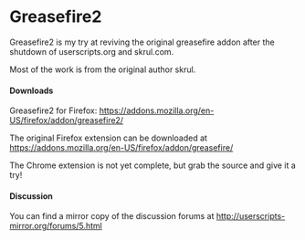 Greasefire2
==========

Greasefire2 is my try at reviving the original greasefire addon after the shutdown of userscripts.org and skrul.com.

Most of the work is from the original author skrul.

#### Downloads

Greasefire2 for Firefox: https://addons.mozilla.org/en-US/firefox/addon/greasefire2/

The original Firefox extension can be downloaded at https://addons.mozilla.org/en-US/firefox/addon/greasefire/

The Chrome extension is not yet complete, but grab the source and give it a try!

#### Discussion

You can find a mirror copy of the discussion forums at http://userscripts-mirror.org/forums/5.html
